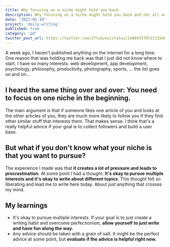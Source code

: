 ```yaml
---
title: Why focusing on a niche might hold you back
description: Why focusing on a niche might hold you back and not all advice might be helpful for you.
date: "2022-01-10"
project: 'daily-writing'
published: true
category: 'pd'
twitter_post_url: https://twitter.com/27leaves/status/1480435707223154695
---
```


A week ago, I haven't published anything on the internet for a long time. One reason that was holding me back was that I just did not know where to start. I have so many interests: web development, app development, psychology, philosophy, productivity, photography, sports, … the list goes on and on… 

## I heard the same thing over and over: You need to focus on one niche in the beginning.

The main argument is that if someone likes one article of you and looks at the other articles of you, they are much more likely to follow you if they find other similar stuff that interests them. That makes sense. I think that's a really helpful advice if your goal is to collect followers and build a user base. 

## But what if you don't know what your niche is that you want to pursue?

The experience I made was that **it creates a lot of pressure and leads to procrastination**. At some point I had a thought: **It's okay to pursue multiple interests and it's okay to write about different topics**. This thought felt so liberating and lead me to write here today. About just anything that crosses my mind.

## My learnings

* It's okay to pursue multiple interests. If your goal is to just create a writing habit and overcome perfectionism, **allow yourself to just write and have fun along the way.** 
* Any advice should be taken with a grain of salt. It might be the perfect advice at some point, but **evaluate if the advice is helpful right now.**